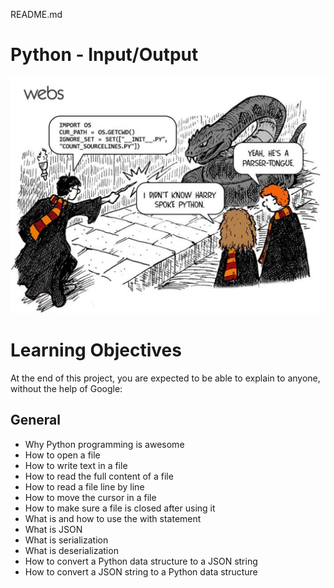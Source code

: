 README.md
# Python - Input/Output
![](https://raw.githubusercontent.com/thecoducer/python_programs/master/Images/python-harry-potter.jpg)
# Learning Objectives
At the end of this project, you are expected to be able to explain to anyone, without the help of Google:

## General
- Why Python programming is awesome
- How to open a file
- How to write text in a file
- How to read the full content of a file
- How to read a file line by line
- How to move the cursor in a file
- How to make sure a file is closed after using it
- What is and how to use the with statement
- What is JSON
- What is serialization
- What is deserialization
- How to convert a Python data structure to a JSON string
- How to convert a JSON string to a Python data structure
